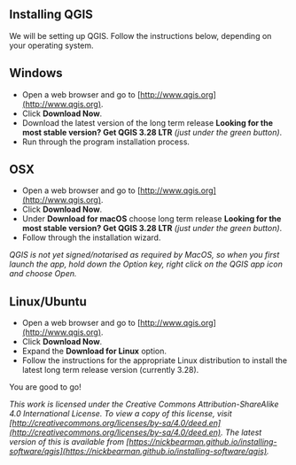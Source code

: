 ## Installing QGIS

We will be setting up QGIS. Follow the instructions below, depending on your operating system.

## Windows 

- Open a web browser and go to [http://www.qgis.org](http://www.qgis.org).  
- Click **Download Now**.  
- Download the latest version of the long term release **Looking for the most stable version? Get QGIS 3.28 LTR** *(just under the green button)*.  
- Run through the program installation process.  

## OSX

- Open a web browser and go to [http://www.qgis.org](http://www.qgis.org).  
- Click **Download Now**.  
- Under **Download for macOS** choose long term release **Looking for the most stable version? Get QGIS 3.28 LTR** *(just under the green button)*.  
- Follow through the installation wizard.  

*QGIS is not yet signed/notarised as required by MacOS, so when you first launch the app, hold down the Option key, right click on the QGIS app icon and choose Open.*

## Linux/Ubuntu

- Open a web browser and go to [http://www.qgis.org](http://www.qgis.org).  
- Click **Download Now**.  
- Expand the **Download for Linux** option.  
- Follow the instructions for the appropriate Linux distribution to install the latest long term release version (currently 3.28).  
<!-- add more to this section -->

You are good to go!

*This work is licensed under the Creative Commons Attribution-ShareAlike 4.0 International License. To view a copy of this license, visit [http://creativecommons.org/licenses/by-sa/4.0/deed.en](http://creativecommons.org/licenses/by-sa/4.0/deed.en). The latest version of this is available from [https://nickbearman.github.io/installing-software/qgis](https://nickbearman.github.io/installing-software/qgis).*

